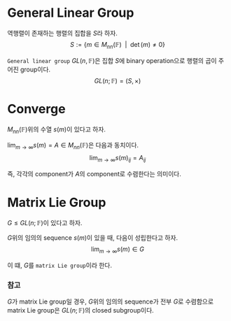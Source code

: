 # General Linear Group
역행렬이 존재하는 행렬의 집합을 $S$라 하자.
$$ S := \{ m \in M_{nn}(\mathbb F) \enspace | \enspace \det(m) \neq 0 \} $$

`General linear group` $GL(n, \mathbb F)$은 집합 $S$에 binary operation으로 행렬의 곱이 주어진 group이다.
$$ GL(n; \mathbb F) = (S, \times) $$

# Converge
$M_{nn}(\mathbb F)$위의 수열 $s(m)$이 있다고 하자.

$\lim_{m \rightarrow \infty} s(m) = A \in M_{nn}(\mathbb F)$은 다음과 동치이다.
$$ \lim_{m \rightarrow \infty} s(m)_{ij} = A_{ij} $$

즉, 각각의 component가 $A$의 component로 수렴한다는 의미이다.

# Matrix Lie Group
$G \le GL(n; \mathbb F)$이 있다고 하자.

$G$위의 임의의 sequence $s(m)$이 있을 때, 다음이 성립한다고 하자.
$$ \lim_{m \rightarrow \infty} s(m)\in G $$

이 떄, $G$를 `matrix Lie group`이라 한다.

### 참고
$G$가 matrix Lie group일 경우, $G$위의 임의의 sequence가 전부 $G$로 수렴함으로 matrix Lie group은 $GL(n;\mathbb F)$의 closed subgroup이다.